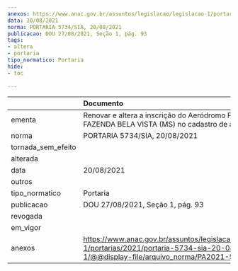 ```yaml
---
anexos: https://www.anac.gov.br/assuntos/legislacao/legislacao-1/portarias/2021/portaria-5734-sia-20-08-2021-1/@@display-file/arquivo_norma/PA2021-5734.pdf
data: 20/08/2021
norma: PORTARIA 5734/SIA, 20/08/2021
publicacao: DOU 27/08/2021, Seção 1, pág. 93
tags:
- altera
- portaria
tipo_normatico: Portaria
hide: 
- toc 
 
---
```


|                    | Documento                                                                                                                                           |
|:-------------------|:----------------------------------------------------------------------------------------------------------------------------------------------------|
| ementa             | Renovar e altera a inscrição do Aeródromo Privado FAZENDA BELA VISTA (MS) no cadastro de aeródromos.                                                |
| norma              | PORTARIA 5734/SIA, 20/08/2021                                                                                                                       |
| tornada_sem_efeito |                                                                                                                                                     |
| alterada           |                                                                                                                                                     |
| data               | 20/08/2021                                                                                                                                          |
| outros             |                                                                                                                                                     |
| tipo_normatico     | Portaria                                                                                                                                            |
| publicacao         | DOU 27/08/2021, Seção 1, pág. 93                                                                                                                    |
| revogada           |                                                                                                                                                     |
| em_vigor           |                                                                                                                                                     |
| anexos             | https://www.anac.gov.br/assuntos/legislacao/legislacao-1/portarias/2021/portaria-5734-sia-20-08-2021-1/@@display-file/arquivo_norma/PA2021-5734.pdf |
